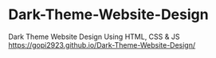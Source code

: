 # Dark-Theme-Website-Design
Dark Theme Website Design Using HTML, CSS &amp; JS
https://gopi2923.github.io/Dark-Theme-Website-Design/
